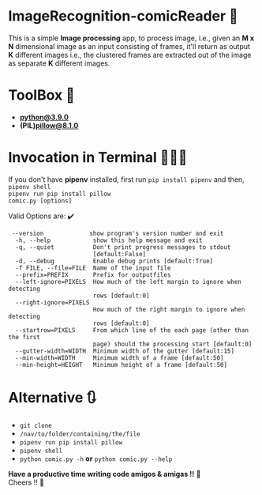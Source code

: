 # ImageRecognition-comicReader 🔭

This is a simple **Image processing** app, to process image, i.e., given an **M x N** dimensional image as an input consisting of frames, it'll return as output **K** different images i.e., the clustered frames are extracted out of the image as separate **K** different images.

# ToolBox 🧰

- **python@3.9.0**
- **(PIL)pillow@8.1.0**

# Invocation in Terminal 🏃🏻‍♂️

If you don't have **pipenv** installed, first run `pip install pipenv` and then, <br>
`pipenv shell` <br>
`pipenv run pip install pillow` <br>
`comic.py [options]`

Valid Options are: ✔️

```
 --version             show program's version number and exit
  -h, --help            show this help message and exit
  -q, --quiet           Don't print progress messages to stdout
                        [default:False]
  -d, --debug           Enable debug prints [default:True]
  -f FILE, --file=FILE  Name of the input file
  --prefix=PREFIX       Prefix for outputfiles
  --left-ignore=PIXELS  How much of the left margin to ignore when detecting
                        rows [default:0]
  --right-ignore=PIXELS
                        How much of the right margin to ignore when detecting
                        rows [default:0]
  --startrow=PIXELS     From which line of the each page (other than the first
                        page) should the processing start [default:0]
  --gutter-width=WIDTH  Minimum width of the gutter [default:15]
  --min-width=WIDTH     Minimum width of a frame [default:50]
  --min-height=HEIGHT   Minimum height of a frame [default:50]
```

# Alternative 🔃

- `git clone`
- `/nav/to/folder/containing/the/file`
- `pipenv run pip install pillow`
- `pipenv shell`
- `python comic.py -h` **or** `python comic.py --help`

**Have a productive time writing code amigos & amigas !!** 🧸 <br>
Cheers !! 🥂
